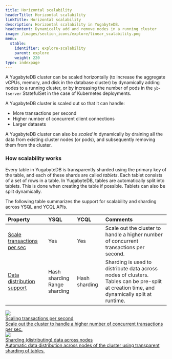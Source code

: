 ```yaml
---
title: Horizontal scalability
headerTitle: Horizontal scalability
linkTitle: Horizontal scalability
description: Horizontal scalability in YugabyteDB.
headcontent: Dynamically add and remove nodes in a running cluster
image: /images/section_icons/explore/linear_scalability.png
menu:
  stable:
    identifier: explore-scalability
    parent: explore
    weight: 220
type: indexpage
---
```


A YugabyteDB cluster can be scaled horizontally (to increase the aggregate vCPUs, memory, and disk in the database cluster) by dynamically adding nodes to a running cluster, or by increasing the number of pods in the `yb-tserver` StatefulSet in the case of Kubernetes deployments.

A YugabyteDB cluster is scaled out so that it can handle:

* More transactions per second
* Higher number of concurrent client connections
* Larger datasets

A YugabyteDB cluster can also be *scaled in* dynamically by draining all the data from existing cluster nodes (or pods), and subsequently removing them from the cluster.

### How scalability works

Every table in YugabyteDB is transparently sharded using the primary key of the table, and each of these shards are called *tablets*. Each tablet consists of a set of rows in a table. In YugabyteDB, tables are automatically split into tablets. This is done when creating the table if possible. Tablets can also be split dynamically.

The following table summarizes the support for scalability and sharding across YSQL and YCQL APIs.

| Property | YSQL | YCQL | Comments |
| :------- | :--- | :--- | :------- |
| [Scale transactions per sec](scaling-transactions/) | Yes | Yes | Scale out the cluster to handle a higher number of concurrent transactions per second. |
| [Data distribution support](sharding-data/) | Hash sharding<br/>Range sharding | Hash sharding | Sharding is used to distribute data across nodes of clusters.<br/>Tables can be pre-split at creation time, and dynamically split at runtime. |

<div class="row">

   <div class="col-12 col-md-6 col-lg-12 col-xl-6">
    <a class="section-link icon-offset" href="scaling-transactions/">
      <div class="head">
        <img class="icon" src="/images/section_icons/explore/linear_scalability.png" aria-hidden="true" />
        <div class="title">Scaling transactions per second</div>
      </div>
      <div class="body">
        Scale out the cluster to handle a higher number of concurrent transactions per sec.
      </div>
    </a>
  </div>

  <div class="col-12 col-md-6 col-lg-12 col-xl-6">
    <a class="section-link icon-offset" href="sharding-data/">
      <div class="head">
        <img class="icon" src="/images/section_icons/explore/auto_sharding.png" aria-hidden="true" />
        <div class="title">Sharding (distributing) data across nodes</div>
      </div>
      <div class="body">
        Automatic data distribution across nodes of the cluster using transparent sharding of tables.
      </div>
    </a>
  </div>

</div>
